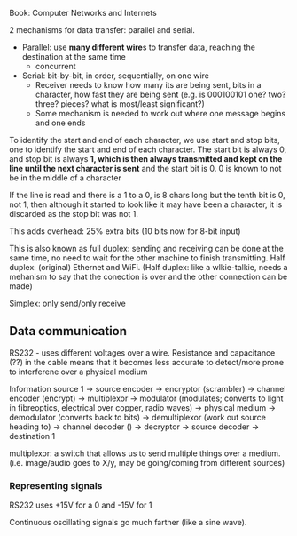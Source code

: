 Book: Computer Networks and Internets

2 mechanisms for data transfer: parallel and serial.
- Parallel: use **many different wire**s to transfer data, reaching the destination at the same time
	- concurrent
- Serial: bit-by-bit, in order, sequentially, on one wire
	- Receiver needs to know how many its are being sent, bits in a character, how fast they are being sent (e.g. is 000100101 one? two? three? pieces? what is most/least significant?)
	- Some mechanism is needed to work out where one message begins and one ends

To identify the start and end of each character, we use start and stop bits, one to identify the start and end of each character. The start bit is always 0, and stop bit is always **1, which is then always transmitted and kept on the line until the next character is sent** and the start bit is 0. 0 is known to not be in the middle of a character 

If the line is read and there is a 1 to a 0, is 8 chars long but the tenth bit is 0, not 1, then although it started to look like it may have been a character, it is discarded as the stop bit was not 1.

This adds overhead: 25% extra bits (10 bits now for 8-bit input)

This is also known as full duplex: sending and receiving can be done at the same time, no need to wait for the other machine to finish transmitting. Half duplex: (original) Ethernet and WiFi. (Half duplex: like a wlkie-talkie, needs a mehanism to say that the conection is over and the other connection can be made)

Simplex: only send/only receive

## Data communication

RS232 - uses different voltages over a wire. Resistance and capacitance (??) in the cable means that it becomes less accurate to detect/more prone to interferene over a physical medium



Information source 1 -> source encoder -> encryptor (scrambler) -> channel encoder (encrypt) -> multiplexor -> modulator (modulates; converts to light in fibreoptics, electrical over copper, radio waves) -> physical medium -> demodulator (converts back to bits) -> demultiplexor (work out source heading to) -> channel decoder () -> decryptor -> source decoder -> destination 1

multiplexor: a switch that allows us to send multiple things over a medium. (i.e. image/audio goes to X/y, may be going/coming from different sources)


### Representing signals
RS232 uses +15V for a 0 and -15V for 1

Continuous oscillating signals go much farther (like a sine wave).









